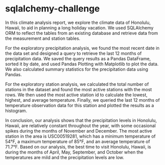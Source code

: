 # sqlalchemy-challenge

In this climate analysis report, we explore the climate data of Honolulu, Hawaii, to aid in planning a long holiday vacation. We used SQLAlchemy ORM to reflect the tables from an existing database and retrieve data from the measurement and station tables.

For the exploratory precipitation analysis, we found the most recent date in the data set and designed a query to retrieve the last 12 months of precipitation data. We saved the query results as a Pandas DataFrame, sorted it by date, and used Pandas Plotting with Matplotlib to plot the data. We also calculated summary statistics for the precipitation data using Pandas.

For the exploratory station analysis, we calculated the total number of stations in the dataset and found the most active stations with the most rows. We then used the most active station id to calculate the lowest, highest, and average temperature. Finally, we queried the last 12 months of temperature observation data for this station and plotted the results as a histogram.

In conclusion, our analysis shows that the precipitation levels in Honolulu, Hawaii, are relatively constant throughout the year, with some occasional spikes during the months of November and December. The most active station in the area is USC00519281, which has a minimum temperature of 54°F, a maximum temperature of 85°F, and an average temperature of 71.7°F. Based on our analysis, the best time to visit Honolulu, Hawaii, is during the months of April, May, September, and October when the temperatures are mild and the precipitation levels are low.
